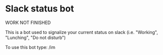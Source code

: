 # Slack status bot

WORK NOT FINISHED

This is a bot used to signalize your current status on slack (i.e. "Working", "Lunching", "Do not disturb")

To use this bot type: /im
